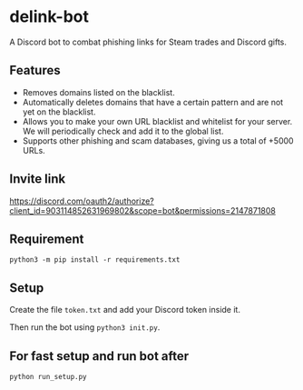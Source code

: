 # delink-bot

A Discord bot to combat phishing links for Steam trades and Discord gifts.

## Features

- Removes domains listed on the blacklist.
- Automatically deletes domains that have a certain pattern and are not yet on the blacklist.
- Allows you to make your own URL blacklist and whitelist for your server. We will periodically check and add it to the global list.
- Supports other phishing and scam databases, giving us a total of +5000 URLs. 

## Invite link

https://discord.com/oauth2/authorize?client_id=903114852631969802&scope=bot&permissions=2147871808


## Requirement

`python3 -m pip install -r requirements.txt`

## Setup

Create the file `token.txt` and add your Discord token inside it.

Then run the bot using `python3 init.py`.

## For fast setup and run bot after

`python run_setup.py`

